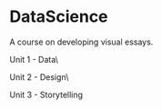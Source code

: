 # DataScience
A course on developing visual essays.

Unit 1 - Data\

Unit 2 - Design\

Unit 3 - Storytelling
